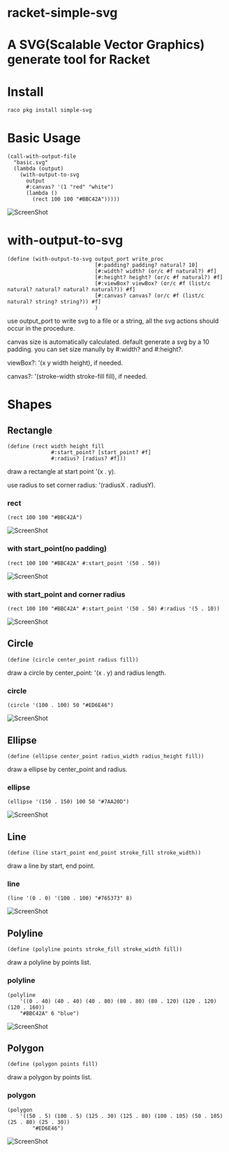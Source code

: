 # racket-simple-svg

A SVG(Scalable Vector Graphics) generate tool for Racket
==================

# Install
    raco pkg install simple-svg

# Basic Usage
```racket
(call-with-output-file
  "basic.svg"
  (lambda (output)
    (with-output-to-svg
      output
      #:canvas? '(1 "red" "white")
      (lambda ()
        (rect 100 100 "#BBC42A")))))
```
![ScreenShot](simple-svg/showcase/shapes/rect/rect.svg)

# with-output-to-svg
```racket
(define (with-output-to-svg output_port write_proc
                            [#:padding? padding? natural? 10]
                            [#:width? width? (or/c #f natural?) #f]
                            [#:height? height? (or/c #f natural?) #f]
                            [#:viewBox? viewBox? (or/c #f (list/c natural? natural? natural? natural?)) #f]
                            [#:canvas? canvas? (or/c #f (list/c natural? string? string?)) #f]
                            )
```

  use output_port to write svg to a file or a string, all the svg actions should occur in the procedure.

  canvas size is automatically calculated.
  default generate a svg by a 10 padding.
  you can set size manully by #:width? and #:height?.

  viewBox?: '(x y width height), if needed.

  canvas?: '(stroke-width stroke-fill fill), if needed.
  
# Shapes

## Rectangle

```racket
(define (rect width height fill
              #:start_point? [start_point? #f]
              #:radius? [radius? #f]))
```

  draw a rectangle at start point '(x . y).

  use radius to set corner radius: '(radiusX . radiusY).

### rect
```racket
(rect 100 100 "#BBC42A")
```
![ScreenShot](simple-svg/showcase/shapes/rect/rect.svg)

### with start_point(no padding)
```racket
(rect 100 100 "#BBC42A" #:start_point '(50 . 50))
```
![ScreenShot](simple-svg/showcase/shapes/rect/rect_y.svg)

### with start_point and corner radius
```racket
(rect 100 100 "#BBC42A" #:start_point '(50 . 50) #:radius '(5 . 10))
```
![ScreenShot](simple-svg/showcase/shapes/rect/rect_radius.svg)

## Circle

```racket
(define (circle center_point radius fill))
```
  draw a circle by center_point: '(x . y) and radius length.
  
### circle
```racket
(circle '(100 . 100) 50 "#ED6E46")
```
![ScreenShot](simple-svg/showcase/shapes/circle/circle.svg)

## Ellipse

```racket
(define (ellipse center_point radius_width radius_height fill))
```
  draw a ellipse by center_point and radius.
  
### ellipse
```racket
(ellipse '(150 . 150) 100 50 "#7AA20D")
```
![ScreenShot](simple-svg/showcase/shapes/ellipse/ellipse.svg)

## Line

```racket
(define (line start_point end_point stroke_fill stroke_width))
```
  draw a line by start, end point.
  
### line
```racket
(line '(0 . 0) '(100 . 100) "#765373" 8)
```
![ScreenShot](simple-svg/showcase/shapes/line/line.svg)

## Polyline

```racket
(define (polyline points stroke_fill stroke_width fill))
```
  draw a polyline by points list.
  
### polyline
```racket
(polyline 
    '((0 . 40) (40 . 40) (40 . 80) (80 . 80) (80 . 120) (120 . 120) (120 . 160))
    "#BBC42A" 6 "blue")
```
![ScreenShot](simple-svg/showcase/shapes/polyline/polyline.svg)

## Polygon

```racket
(define (polygon points fill)
```
  draw a polygon by points list.
  
### polygon
```racket
(polygon 
    '((50 . 5) (100 . 5) (125 . 30) (125 . 80) (100 . 105) (50 . 105) (25 . 80) (25 . 30))
        "#ED6E46")
```
![ScreenShot](simple-svg/showcase/shapes/polygon/polygon.svg)

